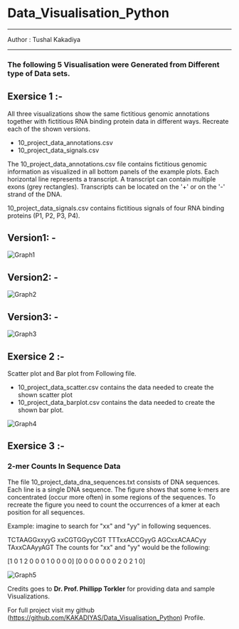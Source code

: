 # Data_Visualisation_Python

--- 

Author : Tushal Kakadiya

---

### The following 5 Visualisation were Generated from Different type of Data sets.


## Exersice 1 :- 
All three visualizations show the same fictitious genomic annotations together with fictitious RNA binding protein data in different ways. Recreate each of the shown versions. 
   - 10_project_data_annotations.csv
   - 10_project_data_signals.csv
     
The 10_project_data_annotations.csv file contains fictitious genomic information as visualized in all bottom panels of the example plots. Each horizontal line represents a transcript. A transcript can contain multiple exons (grey rectangles). Transcripts can be located on the '+' or on the '-' strand of the DNA.

10_project_data_signals.csv contains fictitious signals of four RNA binding proteins (P1, P2, P3, P4).

## Version1: -

![Graph1](https://github.com/KAKADIYAS/Data_Visualisation_Python/assets/97363259/e6b05fe1-d53b-4e68-995d-99f50e4f69c8)


 ## Version2: -
 
![Graph2](https://github.com/KAKADIYAS/Data_Visualisation_Python/assets/97363259/f8e5cb80-df72-4baa-8166-ed005ed60eca)


 ## Version3: -

![Graph3](https://github.com/KAKADIYAS/Data_Visualisation_Python/assets/97363259/eec82f23-dc9a-485b-918c-38e98f146abc)



## Exersice 2 :- 

 Scatter plot and Bar plot from Following file.

  - 10_project_data_scatter.csv contains the data needed to create the shown scatter plot
  - 10_project_data_barplot.csv contains the data needed to create the shown bar plot.

![Graph4](https://github.com/KAKADIYAS/Data_Visualisation_Python/assets/97363259/e3dd44cd-2161-47e4-ba48-1e6e8f266818)



## Exersice 3 :-

### 2-mer Counts In Sequence Data

The file 10_project_data_dna_sequences.txt consists of DNA sequences. Each line is a single DNA sequence. The figure shows that some k-mers are concentrated (occur more often) in some regions of the sequences. To recreate the figure you need to count the occurrences of a kmer at each position for all sequences.

Example: imagine to search for "xx" and "yy" in following sequences.

TCTAAGGxxyyG
xxCGTGGyyCGT
TTTxxACCGyyG
AGCxxACAACyy
TAxxCAAyyAGT
The counts for "xx" and "yy" would be the following:

[1 0 1 2 0 0 0 1 0 0 0 0]
[0 0 0 0 0 0 0 2 0 2 1 0]

![Graph5](https://github.com/KAKADIYAS/Data_Visualisation_Python/assets/97363259/429c0372-22de-4fb5-a755-3501dcd36718)


Credits goes to  **Dr. Prof. Phillipp Torkler**  for providing data and sample Visualizations.

For full project visit my github (https://github.com/KAKADIYAS/Data_Visualisation_Python) Profile.
